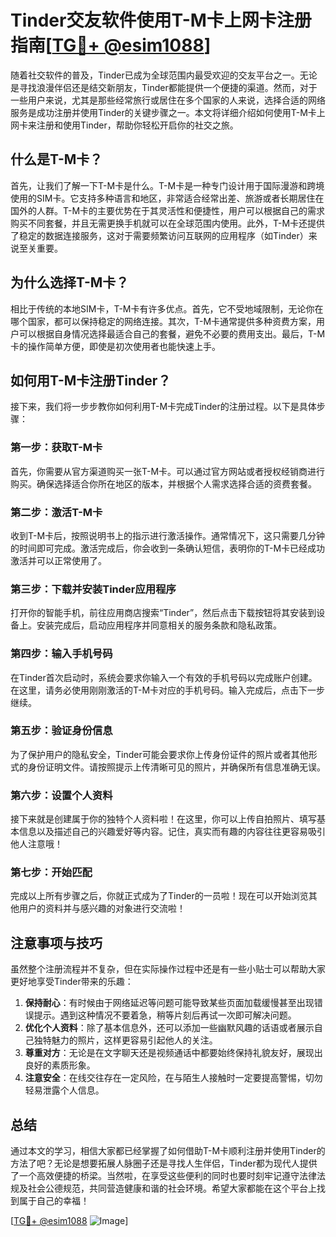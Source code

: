 # Tinder交友软件使用T-M卡上网卡注册指南[[TG💪+ @esim1088](https://t.me/s/esim1088)]

随着社交软件的普及，Tinder已成为全球范围内最受欢迎的交友平台之一。无论是寻找浪漫伴侣还是结交新朋友，Tinder都能提供一个便捷的渠道。然而，对于一些用户来说，尤其是那些经常旅行或居住在多个国家的人来说，选择合适的网络服务是成功注册并使用Tinder的关键步骤之一。本文将详细介绍如何使用T-M卡上网卡来注册和使用Tinder，帮助你轻松开启你的社交之旅。

## 什么是T-M卡？

首先，让我们了解一下T-M卡是什么。T-M卡是一种专门设计用于国际漫游和跨境使用的SIM卡。它支持多种语言和地区，非常适合经常出差、旅游或者长期居住在国外的人群。T-M卡的主要优势在于其灵活性和便捷性，用户可以根据自己的需求购买不同套餐，并且无需更换手机就可以在全球范围内使用。此外，T-M卡还提供了稳定的数据连接服务，这对于需要频繁访问互联网的应用程序（如Tinder）来说至关重要。

## 为什么选择T-M卡？

相比于传统的本地SIM卡，T-M卡有许多优点。首先，它不受地域限制，无论你在哪个国家，都可以保持稳定的网络连接。其次，T-M卡通常提供多种资费方案，用户可以根据自身情况选择最适合自己的套餐，避免不必要的费用支出。最后，T-M卡的操作简单方便，即使是初次使用者也能快速上手。

## 如何用T-M卡注册Tinder？

接下来，我们将一步步教你如何利用T-M卡完成Tinder的注册过程。以下是具体步骤：

### 第一步：获取T-M卡

首先，你需要从官方渠道购买一张T-M卡。可以通过官方网站或者授权经销商进行购买。确保选择适合你所在地区的版本，并根据个人需求选择合适的资费套餐。

### 第二步：激活T-M卡

收到T-M卡后，按照说明书上的指示进行激活操作。通常情况下，这只需要几分钟的时间即可完成。激活完成后，你会收到一条确认短信，表明你的T-M卡已经成功激活并可以正常使用了。

### 第三步：下载并安装Tinder应用程序

打开你的智能手机，前往应用商店搜索“Tinder”，然后点击下载按钮将其安装到设备上。安装完成后，启动应用程序并同意相关的服务条款和隐私政策。

### 第四步：输入手机号码

在Tinder首次启动时，系统会要求你输入一个有效的手机号码以完成账户创建。在这里，请务必使用刚刚激活的T-M卡对应的手机号码。输入完成后，点击下一步继续。

### 第五步：验证身份信息

为了保护用户的隐私安全，Tinder可能会要求你上传身份证件的照片或者其他形式的身份证明文件。请按照提示上传清晰可见的照片，并确保所有信息准确无误。

### 第六步：设置个人资料

接下来就是创建属于你的独特个人资料啦！在这里，你可以上传自拍照片、填写基本信息以及描述自己的兴趣爱好等内容。记住，真实而有趣的内容往往更容易吸引他人注意哦！

### 第七步：开始匹配

完成以上所有步骤之后，你就正式成为了Tinder的一员啦！现在可以开始浏览其他用户的资料并与感兴趣的对象进行交流啦！

## 注意事项与技巧

虽然整个注册流程并不复杂，但在实际操作过程中还是有一些小贴士可以帮助大家更好地享受Tinder带来的乐趣：

1. **保持耐心**：有时候由于网络延迟等问题可能导致某些页面加载缓慢甚至出现错误提示。遇到这种情况不要着急，稍等片刻后再试一次即可解决问题。
2. **优化个人资料**：除了基本信息外，还可以添加一些幽默风趣的话语或者展示自己独特魅力的照片，这样更容易引起他人的关注。
3. **尊重对方**：无论是在文字聊天还是视频通话中都要始终保持礼貌友好，展现出良好的素质形象。
4. **注意安全**：在线交往存在一定风险，在与陌生人接触时一定要提高警惕，切勿轻易泄露个人信息。

## 总结

通过本文的学习，相信大家都已经掌握了如何借助T-M卡顺利注册并使用Tinder的方法了吧？无论是想要拓展人脉圈子还是寻找人生伴侣，Tinder都为现代人提供了一个高效便捷的桥梁。当然啦，在享受这些便利的同时也要时刻牢记遵守法律法规及社会公德规范，共同营造健康和谐的社会环境。希望大家都能在这个平台上找到属于自己的幸福！

[[TG💪+ @esim1088](https://t.me/s/esim1088) ![Image](https://i.postimg.cc/4NQfJmqS/Snipaste-2025-05-13-00-14-12.png)]